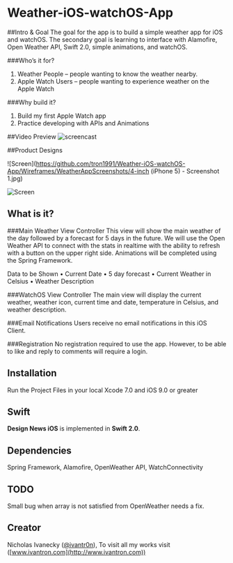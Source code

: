 # Weather-iOS-watchOS-App

##Intro & Goal
The goal for the app is to build a simple weather app for iOS and watchOS. The secondary goal is learning to interface with Alamofire, Open Weather API, Swift 2.0, simple animations, and watchOS.

###Who’s it for?
1.	Weather People – people wanting to know the weather nearby.
2.	Apple Watch Users – people wanting to experience weather on the Apple Watch

###Why build it?
1.	Build my first Apple Watch app
2.	Practice developing with APIs and Animations


##Video Preview
![screencast](http://g.recordit.co/AZakhNjxel.gif)

##Product Designs

![Screen](https://github.com/tron1991/Weather-iOS-watchOS-App/Wireframes/WeatherAppScreenshots/4-inch (iPhone 5) - Screenshot 1.jpg)

![Screen](https://github.com/tron1991/Weather-iOS-watchOS-App/Wireframes/AppleWatch.png)

## What is it?

###Main Weather View Controller
This view will show the main weather of the day followed by a forecast for 5 days in the future. We will use the Open Weather API to connect with the stats in realtime with the ability to refresh with a button on the upper right side. Animations will be completed using the Spring Framework.

Data to be Shown
•	Current Date
•	5 day forecast
•	Current Weather in Celsius
•	Weather Description

###WatchOS View Controller
The main view will display the current weather, weather icon, current time and date, temperature in Celsius, and weather description.

###Email Notifications
Users receive no email notifications in this iOS Client.

###Registration
No registration required to use the app. However, to be able to like and reply to comments will require a login.  


## Installation

Run the Project Files in your local Xcode 7.0 and iOS 9.0 or greater

## Swift

**Design News iOS** is implemented in **Swift 2.0**.

## Dependencies

Spring Framework, Alamofire, OpenWeather API, WatchConnectivity

## TODO

Small bug when array is not satisfied from OpenWeather needs a fix.

## Creator

Nicholas Ivanecky ([@ivantr0n](http://twitter.com/ivantr0n)), To visit all my works visit ([www.ivantron.com](http://www.ivantron.com))




